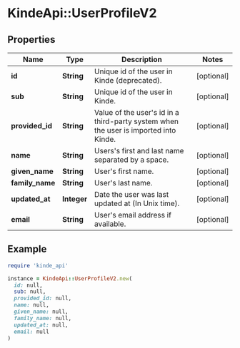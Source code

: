 # KindeApi::UserProfileV2

## Properties

| Name | Type | Description | Notes |
| ---- | ---- | ----------- | ----- |
| **id** | **String** | Unique id of the user in Kinde (deprecated). | [optional] |
| **sub** | **String** | Unique id of the user in Kinde. | [optional] |
| **provided_id** | **String** | Value of the user&#39;s id in a third-party system when the user is imported into Kinde. | [optional] |
| **name** | **String** | Users&#39;s first and last name separated by a space. | [optional] |
| **given_name** | **String** | User&#39;s first name. | [optional] |
| **family_name** | **String** | User&#39;s last name. | [optional] |
| **updated_at** | **Integer** | Date the user was last updated at (In Unix time). | [optional] |
| **email** | **String** | User&#39;s email address if available. | [optional] |

## Example

```ruby
require 'kinde_api'

instance = KindeApi::UserProfileV2.new(
  id: null,
  sub: null,
  provided_id: null,
  name: null,
  given_name: null,
  family_name: null,
  updated_at: null,
  email: null
)
```

